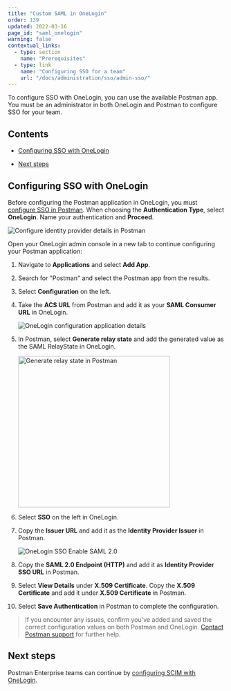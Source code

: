 ```yaml
---
title: "Custom SAML in OneLogin"
order: 139
updated: 2022-03-16
page_id: "saml_onelogin"
warning: false
contextual_links:
  - type: section
    name: "Prerequisites"
  - type: link
    name: "Configuring SSO for a team"
    url: "/docs/administration/sso/admin-sso/"
---
```


To configure SSO with OneLogin, you can use the available Postman app. You must be an administrator in both OneLogin and Postman to configure SSO for your team.

## Contents

* [Configuring SSO with OneLogin](#configuring-sso-with-onelogin)

* [Next steps](#next-steps)

## Configuring SSO with OneLogin

Before configuring the Postman application in OneLogin, you must [configure SSO in Postman](/docs/administration/sso/admin-sso/). When choosing the **Authentication Type**, select **OneLogin**. Name your authentication and **Proceed**.

<img alt="Configure identity provider details in Postman" src="https://assets.postman.com/postman-docs/configure-identity-provider-details-v9.14.jpg"/>

Open your OneLogin admin console in a new tab to continue configuring your Postman application:

1. Navigate to **Applications** and select **Add App**.
2. Search for "Postman" and select the Postman app from the results.
3. Select **Configuration** on the left.
4. Take the **ACS URL** from Postman and add it as your **SAML Consumer URL** in OneLogin.

    <img alt="OneLogin configuration application details" src="https://assets.postman.com/postman-docs/onelogin-configuration3.jpg"/>

5. In Postman, select **Generate relay state** and add the generated value as the SAML RelayState in OneLogin.

    <img alt="Generate relay state in Postman" src="https://assets.postman.com/postman-docs/generate-relay-state-v9.14.jpg" width="350px"/>

6. Select **SSO** on the left in OneLogin.
7. Copy the **Issuer URL** and add it as the **Identity Provider Issuer** in Postman.

    <img alt="OneLogin SSO Enable SAML 2.0" src="https://assets.postman.com/postman-docs/onelogin-sso.jpg"/>

8. Copy the **SAML 2.0 Endpoint (HTTP)** and add it as **Identity Provider SSO URL** in Postman.
9. Select **View Details** under **X.509 Certificate**. Copy the **X.509 Certificate** and add it under **X.509 Certificate** in Postman.

10. Select **Save Authentication** in Postman to complete the configuration.

> If you encounter any issues, confirm you've added and saved the correct configuration values on both Postman and OneLogin. [Contact Postman support](https://www.postman.com/support/) for further help.

## Next steps

Postman Enterprise teams can continue by [configuring SCIM with OneLogin](/docs/administration/scim-provisioning/configuring-scim-with-onelogin/).
